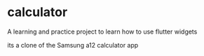 # calculator

A learning and practice project to learn how to use flutter widgets 

its a clone of the Samsung a12 calculator app
